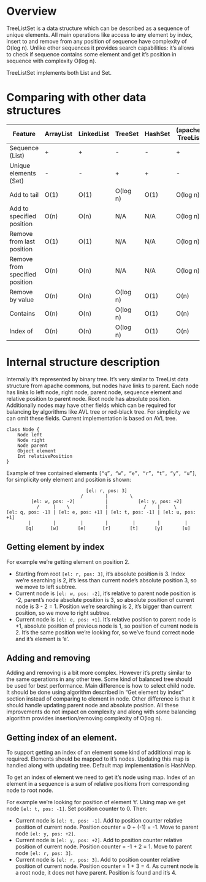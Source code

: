 # Overview

TreeListSet is a data structure which can be described as a sequence of unique elements. 
All main operations like access to any element by index, insert to and remove from 
any position of sequence have complexity of O(log n). Unlike other sequences it provides 
search capabilities: it’s allows to check if sequence contains some element and get it’s 
position in sequence with complexity O(log n).

TreeListSet implements both List and Set.

# Comparing with other data structures

Feature | ArrayList | LinkedList | TreeSet | HashSet | (apache) TreeList | TreeListSet | IndexedTreeListSet
--- | --- | --- | --- | --- | --- | --- | ---
Sequence (List) | + | + | - | - | + | + | +
Unique elements (Set) | - | - | + | + | - | + | -
Add to tail | O(1) | O(1) | O(log n) | O(1) | O(log n) | O(log n) | O(log n) / O((log n) ^ 2)
Add to specified position | O(n) | O(n) | N/A | N/A | O(log n) | O(log n) | O(log n) / O((log n) ^ 2)
Remove from last position | O(1) | O(1) | N/A | N/A | O(log n) | O(log n) | O(log n) / O((log n) ^ 2)
Remove from specified position | O(n) | O(n) | N/A | N/A | O(log n) | O(log n) | O(log n) / O((log n) ^ 2)
Remove by value | O(n) | O(n) | O(log n) | O(1) | O(n) | O(log n) | O(log n) / O((log n) ^ 2)
Contains | O(n) | O(n) | O(log n) | O(1) | O(n) | O(1) or O(log n) | O(1) or O(log n)
Index of | O(n) | O(n) | O(log n) | O(1) | O(n) | O(log n) | O(log n)

# Internal structure description

Internally it’s represented by binary tree. It’s very similar to TreeList data structure 
from apache commons, but nodes have links to parent. Each node has links lo left node, 
right node, parent node, sequence element and relative position to parent node. Root node 
has absolute position. Additionally nodes may have other fields which can be required for 
balancing by algorithms like AVL tree or red-black tree. For simplicity we can omit 
these fields. Current implementation is based on AVL tree.
```
class Node {
    Node left
    Node right
    Node parent
    Object element
    Int relativePosition
}
```
Example of tree contained elements `[“q”, “w”, “e”, “r”, “t”, “y”, “u”]`, for simplicity 
only element and position is shown:
```
                             [el: r, pos: 3]
                           /        |        \
         [el: w, pos: -2]           |           [el: y, pos: +2]
           /     |    \             |             /    |     \
[el: q, pos: -1] | [el: e, pos: +1] | [el: t, pos: -1] | [el: u, pos: +1]
        |        |         |        |         |        |         |
       [q]      [w]       [e]      [r]       [t]      [y]       [u]
```

## Getting element by index
For example we’re getting element on position 2.
* Starting from root `[el: r, pos: 3]`, it’s absolute position is 3. Index we’re searching 
is 2, it’s less than current node’s absolute position 3, so we move to left subtree.
* Current node is `[el: w, pos: -2]`, it’s relative to parent node position is -2, parent’s 
node absolute position is 3, so absolute position of current node is 3 - 2 = 1. Position 
we’re searching is 2, it’s bigger than current position, so we move to right subtree.
* Current node is `[el: e, pos: +1]`. It’s relative position to parent node is +1, absolute 
position of previous node is 1, so position of current node is 2. It’s the same position 
we’re looking for, so we’ve found correct node and it’s element is ‘e’.

## Adding and removing
Adding and removing is a bit more complex. However it’s pretty similar to the same 
operations in any other tree. Some kind of balanced tree should be used for best performance. 
Main difference is how to select child node. It should be done using algorithm described in 
“Get element by index” section instead of comparing to element in node. Other difference is 
that it should handle updating parent node and absolute position. All these improvements 
do not impact on complexity and along with some balancing algorithm provides 
insertion/removing complexity of O(log n).

## Getting index of an element.
To support getting an index of an element some kind of additional map is required. Elements 
should be mapped to it’s nodes. Updating this map is handled along with updating tree.
Default map implementation is HashMap.

To get an index of element we need to get it’s node using map. Index of an element in 
a sequence is a sum of relative positions from corresponding node to root node.

For example we’re looking for position of element ‘t’. Using map we get node 
`[el: t, pos: -1]`. Set position counter to 0. Then:
* Current node is `[el: t, pos: -1]`. Add to position counter relative position of 
current node. Position counter = 0 + (-1) = -1. Move to parent node `[el: y, pos: +2]`.
* Current node is `[el: y, pos: +2]`. Add to position counter relative position of 
current node. Position counter = -1 + 2 = 1. Move to parent node `[el: r, pos: 3]`.
* Current node is `[el: r, pos: 3]`. Add to position counter relative position of 
current node. Position counter = 1 + 3 = 4. As current node is a root node, it does not 
have parent. Position is found and it’s 4.
